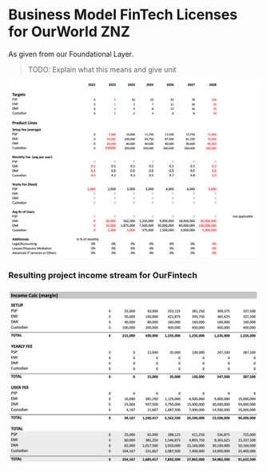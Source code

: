 # Business Model FinTech Licenses for OurWorld ZNZ

As given from our Foundational Layer.

> TODO: Explain what this means and give unit

![](img/bizmodel_fintech1.png)  

### Resulting project income stream for OurFintech

![](img/bizmodel_fintech2.png)  